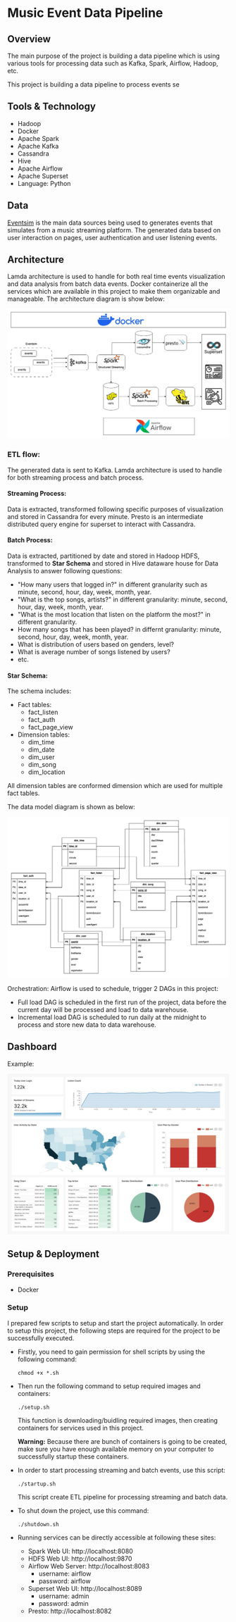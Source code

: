 # **Music Event Data Pipeline**
## **Overview**
The main purpose of the project is building a data pipeline which is using various tools for processing data such as Kafka, Spark, Airflow, Hadoop, etc. 

This project is building a data pipeline to process events se
## **Tools & Technology**
- Hadoop
- Docker
- Apache Spark
- Apache Kafka
- Cassandra
- Hive
- Apache Airflow
- Apache Superset
- Language: Python

## **Data**
[Eventsim](https://github.com/Interana/eventsim) is the main data sources being used to generates events that simulates from a music streaming platform. The generated data based on user interaction on pages, user authentication and user listening events. 

## **Architecture**
Lamda architecture is used to handle for both real time events visualization and data analysis from batch data events. Docker containerize all the services which are available in this project to make them organizable and manageable. The architecture diagram is show below:

![architecture](images/architecture.jpg)

### **ETL flow**:
The generated data is sent to Kafka. Lamda architecture is used to handle for both streaming process and batch process.
#### **Streaming Process**: 
Data is extracted, transformed following specific purposes of visualization and stored in Cassandra for every minute. Presto is an intermediate distributed query engine for superset to interact with Cassandra.

#### **Batch Process**: 
Data is extracted, partitioned by date and stored in Hadoop HDFS, transformed to **Star Schema**  and stored in Hive dataware house for Data Analysis to answer following questions:
* "How many users that logged in?" in different granularity such as minute, second, hour, day, week, month, year.
* "What is the top songs, artists?" in different granularity: minute, second, hour, day, week, month, year.
* "What is the most location that listen on the platform the most?" in different granularity.
* How many songs that has been played? in differnt granularity: minute, second, hour, day, week, month, year.
* What is distribution of users based on genders, level?
* What is average number of songs listened by users?
* etc.

#### Star Schema:
The schema includes:
* Fact tables:
    * fact_listen
    * fact_auth
    * fact_page_view
* Dimension tables:
    * dim_time
    * dim_date
    * dim_user
    * dim_song
    * dim_location

All dimension tables are conformed dimension which are used for multiple fact tables.

The data model diagram is shown as below:

![star-schema](images/star_schema.jpg)

Orchestration:
Airflow is used to schedule, trigger 2 DAGs in this project:
* Full load DAG is scheduled in the first run of the project, data before the current day will be processed and load to data warehouse.
* Incremental load DAG is scheduled to run daily at the midnight to process and store new data to data warehouse.

## **Dashboard**

Example:

![dashboard](images/dashboard.jpg)

## **Setup & Deployment**

### Prerequisites
- Docker

### Setup
I prepared few scripts to setup and start the project automatically. In order to setup this project, the following steps are required for the project to be successfully executed.

* Firstly, you need to gain permission for shell scripts by using the following command:
    ```
    chmod +x *.sh
    ```

* Then run the following command to setup required images and containers:
    ```
    ./setup.sh
    ```
    This function is downloading/buidling required images, then creating containers for services used in this project. </br>
    
    **Warning:** Because there are bunch of containers is going to be created, make sure you have enough available memory on your computer to successfully startup these containers.

* In order to start processing streaming and batch events, use this script:
    ```
    ./startup.sh
    ```
    This script create ETL pipeline for processing streaming and batch data.

* To shut down the project, use this command:
    ```
    ./shutdown.sh
    ```

* Running services can be directly accessible at following these sites:
    * Spark Web UI: http://localhost:8080
    * HDFS Web UI: http://localhost:9870
    * Airflow Web Server: http://localhost:8083
        * username: airflow
        * password: airflow
    * Superset Web UI: http://localhost:8089
        * username: admin
        * password: admin
    * Presto: http://localhost:8082
